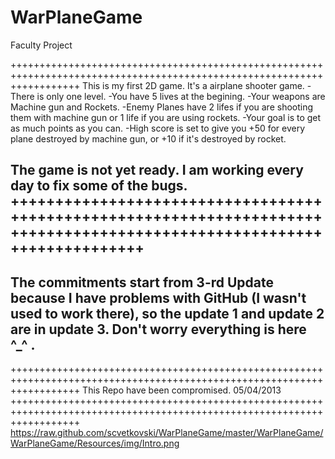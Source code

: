 WarPlaneGame
=============

Faculty Project

++++++++++++++++++++++++++++++++++++++++++++++++++++++++++++++++++++++++++++++++++++++++++++++++++++++++++++++++++++++++
This is my first 2D game. It's a airplane shooter game. 
-There is only one level.
-You have 5 lives at the begining.
-Your weapons are Machine gun and Rockets. 
-Enemy Planes have 2 lifes if you are shooting them with machine gun or 1 life if you are using rockets.
-Your goal is to get as much points as you can.
-High score is set to give you +50 for every plane destroyed by machine gun, or +10 if it's destroyed by rocket.

The game is not yet ready. I am working every day to fix some of the bugs.
++++++++++++++++++++++++++++++++++++++++++++++++++++++++++++++++++++++++++++++++++++++++++++++++++++++++++++++++++++++++
------------------------------------------------------------------------------------------------------------------------
The commitments start from 3-rd Update because I have problems with GitHub (I wasn't used to work there), so the
update 1 and update 2 are in update 3. 
Don't worry everything is here ^_^ .
------------------------------------------------------------------------------------------------------------------------
++++++++++++++++++++++++++++++++++++++++++++++++++++++++++++++++++++++++++++++++++++++++++++++++++++++++++++++++++++++++
This Repo have been compromised.    05/04/2013
++++++++++++++++++++++++++++++++++++++++++++++++++++++++++++++++++++++++++++++++++++++++++++++++++++++++++++++++++++++++
https://raw.github.com/scvetkovski/WarPlaneGame/master/WarPlaneGame/WarPlaneGame/Resources/img/Intro.png
